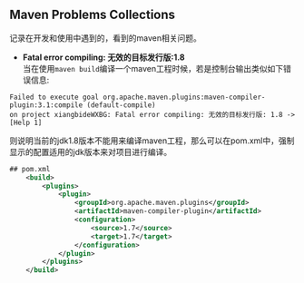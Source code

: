 ## Maven Problems Collections<br>
记录在开发和使用中遇到的，看到的maven相关问题。<br>

* **Fatal error compiling: 无效的目标发行版:1.8** <br>
  当在使用`maven build`编译一个maven工程时候，若是控制台输出类似如下错误信息:<br>
```shell
Failed to execute goal org.apache.maven.plugins:maven-compiler-plugin:3.1:compile (default-compile) 
on project xiangbideWXBG: Fatal error compiling: 无效的目标发行版: 1.8 -> [Help 1]
```
则说明当前的jdk1.8版本不能用来编译maven工程，那么可以在pom.xml中，强制显示的配置适用的jdk版本来对项目进行编译。<br>
```xml
## pom.xml
	<build>
		<plugins>
			<plugin>
				<groupId>org.apache.maven.plugins</groupId>
				<artifactId>maven-compiler-plugin</artifactId>
				<configuration>
					<source>1.7</source>
					<target>1.7</target>
				</configuration>
			</plugin>
		</plugins>
	</build>

```
